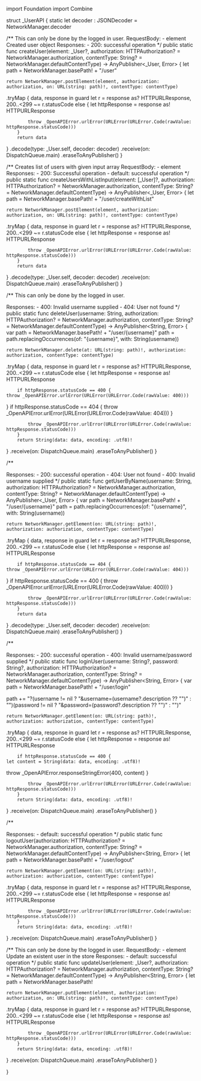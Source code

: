 import Foundation
import Combine


struct _UserAPI {
    static let decoder : JSONDecoder = NetworkManager.decoder

/**
This can only be done by the logged in user.
RequestBody:
    - element Created user object
Responses:
    - 200: successful operation
*/
public static func createUser(element: _User?, authorization: HTTPAuthorization? = NetworkManager.authorization, contentType: String? = NetworkManager.defaultContentType) -> AnyPublisher<_User, Error> {
let path = NetworkManager.basePath! + "/user"
    


    return NetworkManager.postElement(element, authorization: authorization, on: URL(string: path)!, contentType: contentType)
.tryMap { data, response in
        guard let r = response as? HTTPURLResponse, 200..<299 ~= r.statusCode else {
        let httpResponse = response as! HTTPURLResponse

        

            throw _OpenAPIError.urlError(URLError(URLError.Code(rawValue: httpResponse.statusCode)))
        }
        return data
}
.decode(type: _User.self, decoder: decoder)
    .receive(on: DispatchQueue.main)
    .eraseToAnyPublisher()
}

/**
Creates list of users with given input array
RequestBody:
    - element
Responses:
    - 200: Successful operation
    - default: successful operation
*/
public static func createUsersWithListInput(element: [_User]?, authorization: HTTPAuthorization? = NetworkManager.authorization, contentType: String? = NetworkManager.defaultContentType) -> AnyPublisher<_User, Error> {
let path = NetworkManager.basePath! + "/user/createWithList"
    


    return NetworkManager.postElement(element, authorization: authorization, on: URL(string: path)!, contentType: contentType)
.tryMap { data, response in
        guard let r = response as? HTTPURLResponse, 200..<299 ~= r.statusCode else {
        let httpResponse = response as! HTTPURLResponse

        

            throw _OpenAPIError.urlError(URLError(URLError.Code(rawValue: httpResponse.statusCode)))
        }
        return data
}
.decode(type: _User.self, decoder: decoder)
    .receive(on: DispatchQueue.main)
    .eraseToAnyPublisher()
}

/**
This can only be done by the logged in user.

Responses:
    - 400: Invalid username supplied
    - 404: User not found
*/
public static func deleteUser(username: String, authorization: HTTPAuthorization? = NetworkManager.authorization, contentType: String? = NetworkManager.defaultContentType) -> AnyPublisher<String, Error> {
var path = NetworkManager.basePath! + "/user/{username}"
    path = path.replacingOccurrences(of: "{username}", with: String(username))


    return NetworkManager.delete(at: URL(string: path)!, authorization: authorization, contentType: contentType)
.tryMap { data, response in
        guard let r = response as? HTTPURLResponse, 200..<299 ~= r.statusCode else {
        let httpResponse = response as! HTTPURLResponse

        if httpResponse.statusCode == 400 {
    throw _OpenAPIError.urlError(URLError(URLError.Code(rawValue: 400)))
}
if httpResponse.statusCode == 404 {
    throw _OpenAPIError.urlError(URLError(URLError.Code(rawValue: 404)))
}

            throw _OpenAPIError.urlError(URLError(URLError.Code(rawValue: httpResponse.statusCode)))
        }
        return String(data: data, encoding: .utf8)!
}
    .receive(on: DispatchQueue.main)
    .eraseToAnyPublisher()
}

/**


Responses:
    - 200: successful operation
    - 404: User not found
    - 400: Invalid username supplied
*/
public static func getUserByName(username: String, authorization: HTTPAuthorization? = NetworkManager.authorization, contentType: String? = NetworkManager.defaultContentType) -> AnyPublisher<_User, Error> {
var path = NetworkManager.basePath! + "/user/{username}"
    path = path.replacingOccurrences(of: "{username}", with: String(username))


    return NetworkManager.getElement(on: URL(string: path)!, authorization: authorization, contentType: contentType)
.tryMap { data, response in
        guard let r = response as? HTTPURLResponse, 200..<299 ~= r.statusCode else {
        let httpResponse = response as! HTTPURLResponse

        if httpResponse.statusCode == 404 {
    throw _OpenAPIError.urlError(URLError(URLError.Code(rawValue: 404)))
}
if httpResponse.statusCode == 400 {
    throw _OpenAPIError.urlError(URLError(URLError.Code(rawValue: 400)))
}

            throw _OpenAPIError.urlError(URLError(URLError.Code(rawValue: httpResponse.statusCode)))
        }
        return data
}
.decode(type: _User.self, decoder: decoder)
    .receive(on: DispatchQueue.main)
    .eraseToAnyPublisher()
}

/**


Responses:
    - 200: successful operation
    - 400: Invalid username/password supplied
*/
public static func loginUser(username: String?, password: String?, authorization: HTTPAuthorization? = NetworkManager.authorization, contentType: String? = NetworkManager.defaultContentType) -> AnyPublisher<String, Error> {
var path = NetworkManager.basePath! + "/user/login"
    
path += "?\(username != nil ? "&username=\(username?.description ?? "")" : "")\(password != nil ? "&password=\(password?.description ?? "")" : "")"

    return NetworkManager.getElement(on: URL(string: path)!, authorization: authorization, contentType: contentType)
.tryMap { data, response in
        guard let r = response as? HTTPURLResponse, 200..<299 ~= r.statusCode else {
        let httpResponse = response as! HTTPURLResponse

        if httpResponse.statusCode == 400 {
    let content = String(data: data, encoding: .utf8)!
throw _OpenAPIError.responseStringError(400, content)
}

            throw _OpenAPIError.urlError(URLError(URLError.Code(rawValue: httpResponse.statusCode)))
        }
        return String(data: data, encoding: .utf8)!
}
    .receive(on: DispatchQueue.main)
    .eraseToAnyPublisher()
}

/**


Responses:
    - default: successful operation
*/
public static func logoutUser(authorization: HTTPAuthorization? = NetworkManager.authorization, contentType: String? = NetworkManager.defaultContentType) -> AnyPublisher<String, Error> {
let path = NetworkManager.basePath! + "/user/logout"
    


    return NetworkManager.getElement(on: URL(string: path)!, authorization: authorization, contentType: contentType)
.tryMap { data, response in
        guard let r = response as? HTTPURLResponse, 200..<299 ~= r.statusCode else {
        let httpResponse = response as! HTTPURLResponse

        

            throw _OpenAPIError.urlError(URLError(URLError.Code(rawValue: httpResponse.statusCode)))
        }
        return String(data: data, encoding: .utf8)!
}
    .receive(on: DispatchQueue.main)
    .eraseToAnyPublisher()
}

/**
This can only be done by the logged in user.
RequestBody:
    - element Update an existent user in the store
Responses:
    - default: successful operation
*/
public static func updateUser(element: _User?, authorization: HTTPAuthorization? = NetworkManager.authorization, contentType: String? = NetworkManager.defaultContentType) -> AnyPublisher<String, Error> {
    let path = NetworkManager.basePath!

    return NetworkManager.putElement(element, authorization: authorization, on: URL(string: path)!, contentType: contentType)
.tryMap { data, response in
        guard let r = response as? HTTPURLResponse, 200..<299 ~= r.statusCode else {
        let httpResponse = response as! HTTPURLResponse

        

            throw _OpenAPIError.urlError(URLError(URLError.Code(rawValue: httpResponse.statusCode)))
        }
        return String(data: data, encoding: .utf8)!
}
    .receive(on: DispatchQueue.main)
    .eraseToAnyPublisher()
}


}
